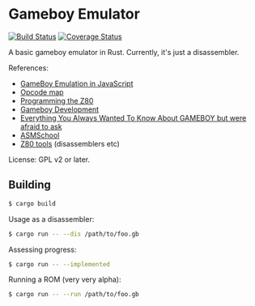# Gameboy Emulator
[![Build Status](https://travis-ci.org/Wilfred/gameboy_emulator.svg?branch=master)](https://travis-ci.org/Wilfred/gameboy_emulator)
[![Coverage Status](https://coveralls.io/repos/github/Wilfred/gameboy_emulator/badge.svg?branch=master)](https://coveralls.io/github/Wilfred/gameboy_emulator?branch=master)

A basic gameboy emulator in Rust. Currently, it's just a disassembler.

References:

* [GameBoy Emulation in JavaScript](http://imrannazar.com/GameBoy-Emulation-in-JavaScript)
* [Opcode map](http://imrannazar.com/Gameboy-Z80-Opcode-Map)
* [Programming the Z80](http://www.z80.info/zaks.html)
* [Gameboy Development](https://slashbinbash.wordpress.com/2013/09/10/gameboy-development/)
* [Everything You Always Wanted To Know About GAMEBOY but were afraid to ask](http://www.opusgames.com/games/GBDev/zips/Gbspec.txt)
* [ASMSchool](http://gameboy.mongenel.com/asmschool.html)
* [Z80 tools](http://www.z80.info/z80sdt.htm) (disassemblers etc)

License: GPL v2 or later.

## Building

```bash
$ cargo build
```

Usage as a disassembler:

```bash
$ cargo run -- --dis /path/to/foo.gb
```

Assessing progress:

```bash
$ cargo run -- --implemented
```

Running a ROM (very very alpha):

```bash
$ cargo run -- --run /path/to/foo.gb
```
